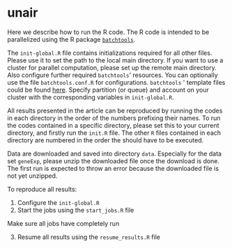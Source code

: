 # unair
Here we describe how to run the R code. The R code is intended to be parallelized using the R package [`batchtools`](https://github.com/mllg/batchtools).

The `init-global.R` file contains initializations required for all other files. Please use it to set the path to the local main directory. If you want to use a cluster for parallel computation, please set up the remote main directory. Also configure further required `batchtools`' resources. You can optionally use the file `batchtools.conf.R` for configurations. `batchtools` ' template files could be found [here](https://github.com/mllg/batchtools/tree/master/inst/templates). Specify partition (or queue) and account on your cluster with the corresponding variables in `init-global.R`.

All results presented in the article can be reproduced by running the codes in each directory in the order of the numbers prefixing their names. To run the codes contained in a specific directory, please set this to your current directory, and firstly run the `init.R` file. The other `R` files contained in each directory are numbered in the order the should have to be executed. 

Data are downloaded and saved into directory `data`. Especially for the data set `geneExp`, please unzip the downloaded file once the download is done. The first run is expected to throw an error because the downloaded file is not yet unzipped.

To reproduce all results:

1. Configure the `init-global.R`
2. Start the jobs using the `start_jobs.R` file

Make sure all jobs have completely run

3. Resume all results using the `resume_results.R` file